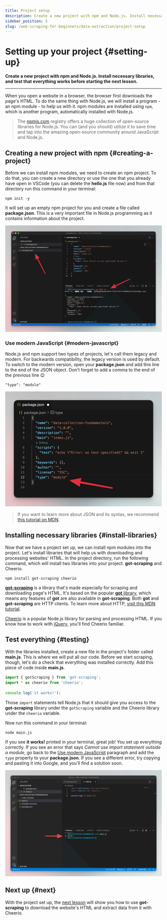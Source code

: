 ```yaml
---
title: Project setup
description: Create a new project with npm and Node.js. Install necessary libraries, and test that everything works before starting the next lesson.
sidebar_position: 5
slug: /web-scraping-for-beginners/data-extraction/project-setup
---
```


# Setting up your project {#setting-up}

**Create a new project with npm and Node.js. Install necessary libraries, and test that everything works before starting the next lesson.**

---

When you open a website in a browser, the browser first downloads the page's HTML. To do the same thing with Node.js, we will install a program - an npm module - to help us with it. npm modules are installed using `npm`, which is another program, automatically installed with Node.js.

> The [npmjs.com](https://www.npmjs.com/) registry offers a huge collection of open-source libraries for Node.js. You can (and you should) utilize it to save time and tap into the amazing open-source community around JavaScript and Node.js.

## Creating a new project with npm {#creating-a-project}

Before we can install npm modules, we need to create an npm project. To do that, you can create a new directory or use the one that you already have open in VSCode (you can delete the **hello.js** file now) and from that directory run this command in your terminal:

```shell
npm init -y
```

It will set up an empty npm project for you and create a file called **package.json**. This is a very important file in Node.js programming as it contains information about the project.

![npm init with VSCode](./images/vscode-npm-init.png)

### Use modern JavaScript {#modern-javascript}

Node.js and npm support two types of projects, let's call them legacy and modern. For backwards compatibility, the legacy version is used by default. To switch to the modern version, open your **package.json** and add this line to the end of the JSON object. Don't forget to add a comma to the end of the previous line 😉

```text
"type": "module"
```

![Update package.json with VSCode](./images/vscode-type-module.png)

> If you want to learn more about JSON and its syntax, we recommend [this tutorial on MDN](https://developer.mozilla.org/en-US/docs/Learn/JavaScript/Objects/JSON).

## Installing necessary libraries {#install-libraries}

Now that we have a project set up, we can install npm modules into the project. Let's install libraries that will help us with downloading and processing websites' HTML. In the project directory, run the following command, which will install two libraries into your project. **got-scraping** and Cheerio.

```shell
npm install got-scraping cheerio
```

[**got-scraping**](https://github.com/apify/got-scraping) is a library that's made especially for scraping and downloading page's HTML. It's based on the popular [**got** library](https://github.com/sindresorhus/got), which means any features of **got** are also available in **got-scraping**. Both **got** and **got-scraping** are HTTP clients. To learn more about HTTP, [visit this MDN tutorial](https://developer.mozilla.org/en-US/docs/Web/HTTP/Basics_of_HTTP).

[Cheerio](https://github.com/cheeriojs/cheerio) is a popular Node.js library for parsing and processing HTML. If you know how to work with [jQuery](https://jquery.com/), you'll find Cheerio familiar.

## Test everything {#testing}

With the libraries installed, create a new file in the project's folder called **main.js**. This is where we will put all our code. Before we start scraping, though, let's do a check that everything was installed correctly. Add this piece of code inside **main.js**.

```js
import { gotScraping } from 'got-scraping';
import * as cheerio from 'cheerio';

console.log('it works!');
```

Those `import` statements tell Node.js that it should give you access to the **got-scraping** library under the `gotScraping` variable and the Cheerio library under the `cheerio` variable.

Now run this command in your terminal:

```shell
node main.js
```

If you see **it works!** printed in your terminal, great job! You set up everything correctly. If you see an error that says _Cannot use import statement outside a module_, go back to the [Use modern JavaScript](#modern-javascript) paragraph and add the `type` property to your **package.json**. If you see a different error, try copying and pasting it into Google, and you'll find a solution soon.

![Test your setup with VSCode](./images/vscode-test-setup.png)

## Next up {#next}

With the project set up, the [next lesson](./node_js_scraper.md) will show you how to use **got-scraping** to download the website's HTML and extract data from it with Cheerio.
